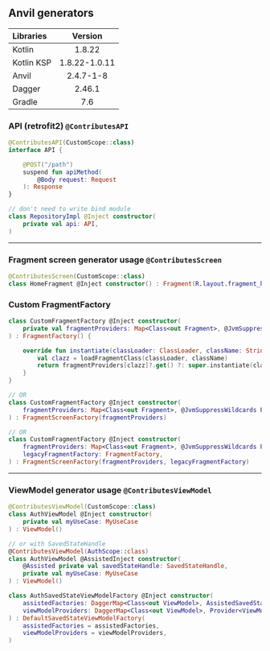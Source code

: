 ## Anvil generators

| Libraries  |    Version    |
|:-----------|:-------------:|
| Kotlin     |    1.8.22     |
| Kotlin KSP | 1.8.22-1.0.11 |
| Anvil      |   2.4.7-1-8   |
| Dagger     |    2.46.1     |
| Gradle     |      7.6      |

### API (retrofit2) `@ContributesAPI`
```kotlin
@ContributesAPI(CustomScope::class)
interface API {

    @POST("/path")
    suspend fun apiMethod(
        @Body request: Request
    ): Response
}

// don't need to write bind module
class RepositoryImpl @Inject constructor(
    private val api: API,
)
```
---
### Fragment screen generator usage `@ContributesScreen`
```kotlin
@ContributesScreen(CustomScope::class)
class HomeFragment @Inject constructor() : Fragment(R.layout.fragment_home)
```

### Custom FragmentFactory
```kotlin
class CustomFragmentFactory @Inject constructor(
    private val fragmentProviders: Map<Class<out Fragment>, @JvmSuppressWildcards Provider<Fragment>>,
) : FragmentFactory() {

    override fun instantiate(classLoader: ClassLoader, className: String): Fragment {
        val clazz = loadFragmentClass(classLoader, className)
        return fragmentProviders[clazz]?.get() ?: super.instantiate(classLoader, className)
    }
}

// OR
class CustomFragmentFactory @Inject constructor(
    fragmentProviders: Map<Class<out Fragment>, @JvmSuppressWildcards Provider<Fragment>>,
) : FragmentScreenFactory(fragmentProviders)

// OR
class CustomFragmentFactory @Inject constructor(
    fragmentProviders: Map<Class<out Fragment>, @JvmSuppressWildcards Provider<Fragment>>,
    legacyFragmentFactory: FragmentFactory,
) : FragmentScreenFactory(fragmentProviders, legacyFragmentFactory)
```
---

### ViewModel generator usage `@ContributesViewModel`
```kotlin
@ContributesViewModel(CustomScope::class)
class AuthViewModel @Inject constructor(
    private val myUseCase: MyUseCase
) : ViewModel()

// or with SavedStateHandle
@ContributesViewModel(AuthScope::class)
class AuthViewModel @AssistedInject constructor(
    @Assisted private val savedStateHandle: SavedStateHandle,
    private val myUseCase: MyUseCase
) : ViewModel()
```

```kotlin
class AuthSavedStateViewModelFactory @Inject constructor(
    assistedFactories: DaggerMap<Class<out ViewModel>, AssistedSavedStateViewModelFactory<out ViewModel>>,
    viewModelProviders: DaggerMap<Class<out ViewModel>, Provider<ViewModel>>,
) : DefaultSavedStateViewModelFactory(
    assistedFactories = assistedFactories,
    viewModelProviders = viewModelProviders,
)
```